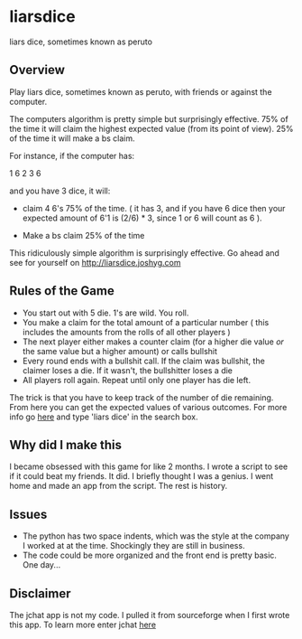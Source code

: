 # liarsdice
liars dice, sometimes known as peruto

## Overview

Play liars dice, sometimes known as peruto, with friends or against the computer.

The computers algorithm is pretty simple but surprisingly effective.
75% of the time it will claim the highest expected value (from its point of view). 
25% of the time it will make a bs claim.

For instance, if the computer has:

1 6 2 3 6 

and you have 3 dice, it will: 

* claim 4 6's 75% of the time. ( it has 3, and if you have 6 dice then your expected amount of 6'1 is (2/6) * 3, since 1 or 6 will count as 6 ).

* Make a bs claim 25% of the time

This ridiculously simple algorithm is surprisingly effective.  Go ahead and see for yourself on http://liarsdice.joshyg.com

## Rules of the Game

* You start out with 5 die.  1's are wild.  You roll.  
* You make a claim for the total amount of a particular number ( this includes the amounts from the rolls of all other players )
* The next player either makes a counter claim (for a higher die value _or_ the same value but a higher amount) or calls bullshit
* Every round ends with a bullshit call.  If the claim was bullshit, the claimer loses a die.  If it wasn't, the bullshitter loses a die
* All players roll again.  Repeat until only one player has die left.


The trick is that you have to keep track of the number of die remaining.  From here you can get the expected values of various outcomes.
For more info go [here](http://www.google.com) and type 'liars dice' in the search box.

## Why did I make this

I became obsessed with this game for like 2 months.  I wrote a script to see if it could beat my friends.  It did.  I briefly thought I was a genius.  I went home and made an app from the script.  The rest is history.


## Issues

* The python has two space indents, which was the style at the company I worked at at the time.  Shockingly they are still in business.
* The code could be more organized and the front end is pretty basic. One day...


## Disclaimer

The jchat app is not my code.  I pulled it from sourceforge when I first wrote this app.  To learn more enter jchat [here](http://www.google.com)
